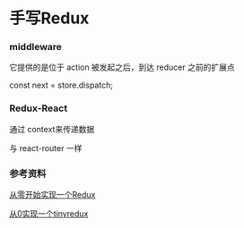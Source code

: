 # 手写Redux







### middleware

它提供的是位于 action 被发起之后，到达 reducer 之前的扩展点



const next = store.dispatch;



















### Redux-React

通过 context来传递数据

与 react-router 一样





























### 参考资料

[从零开始实现一个Redux](https://mp.weixin.qq.com/s?__biz=MzA4Nzg0MDM5Nw==&mid=2247484475&amp;idx=1&amp;sn=27575ab8a8ad4e5e78cec8c2bcad4b0c&source=41#wechat_redirect)

[从0实现一个tinyredux](https://github.com/ykforerlang/tinyredux)